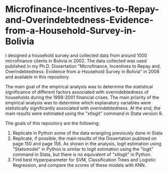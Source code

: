 # Microfinance-Incentives-to-Repay-and-Overindebtedness-Evidence-from-a-Household-Survey-in-Bolivia

I designed a household survey and collected data from around 1000 microfinance clients in Bolivia in 2002.
The data collected was used published in my Ph.D. Dissertation "Microfinance, Incentives to Repay and, Overindebtedness: Evidence from a-Household Survey in Bolivia" in 2008 and available in this repository.

The main goal of the empirical analysis was to determine the statistical significance of different factors associated with overindebtedness of households during the 1998-2001 financial crises. The main priority of the empirical analysis was to determine which explanatory variables were statistically significantly associated with overindebtedness.  At the end, the main results were estimated using the "xtlogit" command in Stata version 9.

The goals of this repository are the following:
1) Replicate in Python some of the data wrangling previously done in Stata
2) Replicate, if possible, the main results of the Dissertation publised on page 150 and page 156.  As shown in the analysis, logit estimation using "Statsmodel" in Python is similar to logit estimation using the "logit" command in Stata, but there is no equivalent of "xtlogit" in Python.
3) Find best Hyperparameter for SVM, Classification Trees and Logistic Regression, and compare the scores of these models with KNN.
